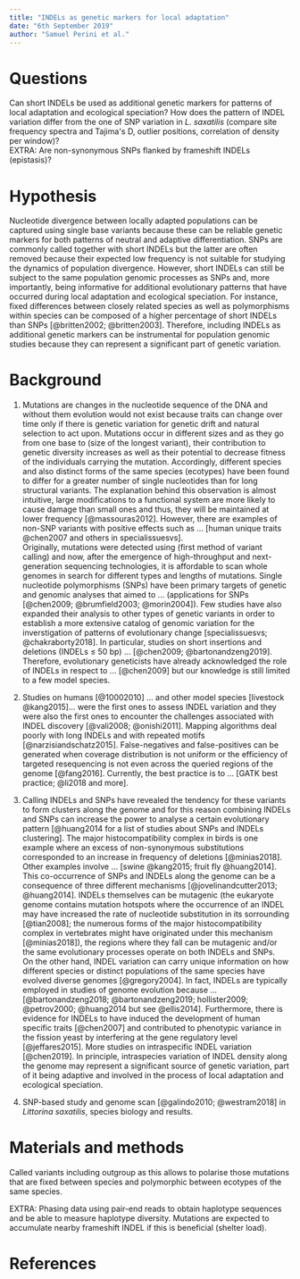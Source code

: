 ```yaml
---
title: "INDELs as genetic markers for local adaptation"
date: "6th September 2019"
author: "Samuel Perini et al."
---
```


# Questions  
Can short INDELs be used as additional genetic markers for patterns of local adaptation and ecological speciation? How does the pattern of INDEL variation differ from the one of SNP variation in _L. saxatilis_ (compare site frequency spectra and Tajima's D, outlier positions, correlation of density per window)?  
EXTRA: Are non-synonymous SNPs flanked by frameshift INDELs (epistasis)?

# Hypothesis  
Nucleotide divergence between locally adapted populations can be captured using single base variants because these can be reliable genetic markers for both patterns of neutral and adaptive differentiation. SNPs are commonly called together with short INDELs but the latter are often removed because their expected low frequency is not suitable for studying the dynamics of population divergence. However, short INDELs can still be subject to the same population genomic processes as SNPs and, more importantly, being informative for additional evolutionary patterns that have occurred during local adaptation and ecological speciation. For instance, fixed differences between closely related species as well as polymorphisms within species can be composed of a higher percentage of short INDELs than SNPs [@britten2002; @britten2003]. Therefore, including INDELs as additional genetic markers can be instrumental for population genomic studies because they can represent a significant part of genetic variation.

# Background

1. Mutations are changes in the nucleotide sequence of the DNA and without them evolution would not exist because traits can change over time only if there is genetic variation for genetic drift and natural selection to act upon. Mutations occur in different sizes and as they go from one base to (size of the longest variant), their contribution to genetic diversity increases as well as their potential to decrease fitness of the individuals carrying the mutation. Accordingly, different species and also distinct forms of the same species (ecotypes) have been found to differ for a greater number of single nucleotides than for long structural variants. The explanation behind this observation is almost intuitive, large modifications to a functional system are more likely to cause damage than small ones and thus, they will be maintained at lower frequency [@massouras2012]. However, there are examples of non-SNP variants with positive effects such as ... [human unique traits @chen2007 and others in specialissuesvs].  
Originally, mutations were detected using (first method of variant calling) and now, after the emergence of high-throughput and next-generation sequencing technologies, it is affordable to scan whole genomes in search for different types and lengths of mutations. Single nucleotide polymorphisms (SNPs) have been primary targets of genetic and genomic analyses that aimed to ... (applications for SNPs [@chen2009; @brumfield2003; @morin2004]). Few studies have also expanded their analysis to other types of genetic variants in order to establish a more extensive catalog of genomic variation for the inverstigation of patterns of evolutionary change [specialissuesvs; @chakraborty2018]. In particular, studies on short insertions and deletions (INDELs $\leq$ 50 bp) ... [@chen2009; @bartonandzeng2019]. Therefore, evolutionary geneticists have already acknowledged the role of INDELs in respect to ... [@chen2009] but our knowledge is still limited to a few model species.

1. Studies on humans [@10002010] ... and other model species [livestock @kang2015]... were the first ones to assess INDEL variation and they were also the first ones to encounter the challenges associated with INDEL discovery [@vali2008; @onishi2011]. Mapping algorithms deal poorly with long INDELs and with repeated motifs [@narzisiandschatz2015]. False-negatives and false-positives can be generated when coverage distribution is not uniform or the efficiency of targeted resequencing is not even across the queried regions of the genome [@fang2016]. Currently, the best practice is to ... [GATK best practice; @li2018 and more]. 

1. Calling INDELs and SNPs have revealed the tendency for these variants to form clusters along the genome and for this reason combining INDELs and SNPs can increase the power to analyse a certain evolutionary pattern [@huang2014 for a list of studies about SNPs and INDELs clustering]. The major histocompatibility complex in birds is one example where an excess of non-synonymous substitutions corresponded to an increase in frequency of deletions [@minias2018]. Other examples involve ... [swine @kang2015; fruit fly @huang2014]. This co-occurrence of SNPs and INDELs along the genome can be a consequence of three different mechanisms [@jovelinandcutter2013; @huang2014]. INDELs themselves can be mutagenic (the eukaryote genome contains mutation hotspots where the occurrence of an INDEL may have increased the rate of nucleotide substitution in its sorrounding [@tian2008]; the numerous forms of the major histocompatibility complex in vertebrates might have originated under this mechanism [@minias2018]), the regions where they fall can be mutagenic and/or the same evolutionary processes operate on both INDELs and SNPs.  
On the other hand, INDEL variation can carry unique information on how different species or distinct populations of the same species have evolved diverse genomes [@gregory2004]. In fact, INDELs are typically employed in studies of genome evolution because ... [@bartonandzeng2018; @bartonandzeng2019; hollister2009; @petrov2000; @huang2014 but see @ellis2014]. Furthermore, there is evidence for INDELs to have induced the development of human specific traits [@chen2007] and contributed to phenotypic variance in the fission yeast by interfering at the gene regulatory level [@jeffares2015]. More studies on intraspecific INDEL variation [@chen2019]. In principle, intraspecies variation of INDEL density along the genome may represent a significant source of genetic variation, part of it being adaptive and involved in the process of local adaptation and ecological speciation. 

1. SNP-based study and genome scan [@galindo2010; @westram2018] in _Littorina saxatilis_, species biology and results.

# Materials and methods  
Called variants including outgroup as this allows to polarise those mutations that are fixed between species and polymorphic between ecotypes of the same species.

EXTRA: Phasing data using pair-end reads to obtain haplotype sequences and be able to measure haplotype diversity. Mutations are expected to accumulate nearby frameshift INDEL if this is beneficial (shelter load).

# References  
